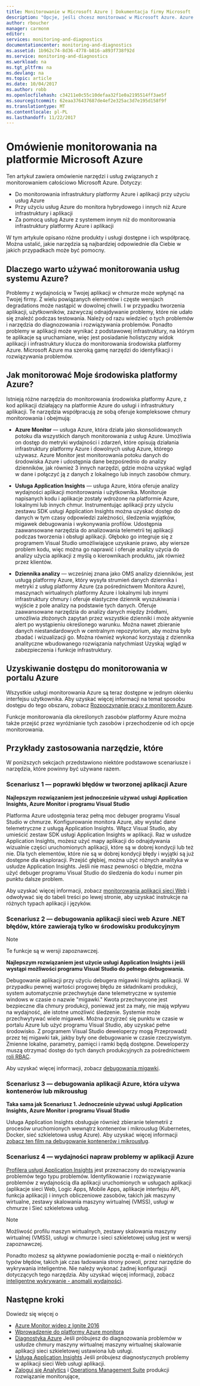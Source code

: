 ```yaml
---
title: Monitorowanie w Microsoft Azure | Dokumentacja firmy Microsoft
description: "Opcje, jeśli chcesz monitorować w Microsoft Azure. Azure Monitor, usługi Application Insights i analizy dzienników"
author: rboucher
manager: carmonm
editor: 
services: monitoring-and-diagnostics
documentationcenter: monitoring-and-diagnostics
ms.assetid: 1b962c74-8d36-4778-b816-a893f738f92d
ms.service: monitoring-and-diagnostics
ms.workload: na
ms.tgt_pltfrm: na
ms.devlang: na
ms.topic: article
ms.date: 10/04/2017
ms.author: robb
ms.openlocfilehash: c34211e0c55c10defaa32f1e0a2195514ff3ae5f
ms.sourcegitcommit: 62eaa376437687de4ef2e325ac3d7e195d158f9f
ms.translationtype: MT
ms.contentlocale: pl-PL
ms.lasthandoff: 11/22/2017
---
```

# <a name="overview-of-monitoring-in-microsoft-azure"></a>Omówienie monitorowania na platformie Microsoft Azure
Ten artykuł zawiera omówienie narzędzi i usług związanych z monitorowaniem całościowo Microsoft Azure. Dotyczy:
- Do monitorowania infrastruktury platformy Azure i aplikacji przy użyciu usług Azure
- Przy użyciu usług Azure do monitora hybrydowego i innych niż Azure infrastruktury i aplikacji
- Za pomocą usług Azure z systemem innym niż do monitorowania infrastruktury platformy Azure i aplikacji

W tym artykule opisano różne produkty i usługi dostępne i ich współpracę. Można ustalić, jakie narzędzia są najbardziej odpowiednie dla Ciebie w jakich przypadkach może być pomocny.  

## <a name="why-use-azures-monitoring-services"></a>Dlaczego warto używać monitorowania usług systemu Azure?

Problemy z wydajnością w Twojej aplikacji w chmurze może wpłynąć na Twojej firmy. Z wielu powiązanych elementów i częste wersjach degradations może nastąpić w dowolnej chwili. I w przypadku tworzenia aplikacji, użytkowników, zazwyczaj odnajdywanie problemy, które nie udało się znaleźć podczas testowania. Należy od razu wiedzieć o tych problemów i narzędzia do diagnozowania i rozwiązywania problemów. Ponadto problemy w aplikacji może wynikać z podstawowej infrastruktury, na którym te aplikacje są uruchamiane, więc jest posiadanie holistyczny widok aplikacji i infrastruktury klucza do monitorowania środowiska platformy Azure. Microsoft Azure ma szeroką gamę narzędzi do identyfikacji i rozwiązywania problemów.

## <a name="how-do-i-monitor-my-azure-environment"></a>Jak monitorować Moje środowiska platformy Azure?

Istnieją różne narzędzia do monitorowania środowiska platformy Azure, z kod aplikacji działający na platformie Azure do usługi i infrastruktury aplikacji. Te narzędzia współpracują ze sobą oferuje kompleksowe chmury monitorowania i obejmują:

-   **Azure Monitor** — usługa Azure, która działa jako skonsolidowanych potoku dla wszystkich danych monitorowania z usług Azure. Umożliwia on dostęp do metryki wydajności i zdarzeń, które opisują działania infrastruktury platformy Azure i dowolnych usług Azure, którego używasz. Azure Monitor jest monitorowania potoku danych do środowiska Azure i udostępnia dane bezpośrednio do analizy dzienników, jak również 3 innych narzędzi, gdzie można uzyskać wgląd w dane i połączyć ją z danych z lokalnego lub innych zasobów chmury.

-   **Usługa Application Insights** — usługa Azure, która oferuje analizy wydajności aplikacji monitorowania i użytkownika. Monitoruje napisanych kodu i aplikacje zostały wdrożone na platformie Azure, lokalnymi lub innych chmur. Instrumentując aplikacji przy użyciu zestawu SDK usługi Application Insights można uzyskać dostęp do danych w tym czasy odpowiedzi zależności, śledzenia wyjątków, migawek debugowania i wykonywania profilów. Udostępnia zaawansowane narzędzia do analizowania telemetrii tej aplikacji podczas tworzenia i obsługi aplikacji. Głęboko go integruje się z programem Visual Studio umożliwiające uzyskanie prawo, aby wiersze problem kodu, więc można go naprawić i oferuje analizy użycia do analizy użycia aplikacji z myślą o kierownikach produktu, jak również przez klientów.

-   **Dziennika analizy** — wcześniej znana jako OMS analizy dzienników, jest usługą platformy Azure, który wysyła strumień danych dziennika i metryki z usług platformy Azure (za pośrednictwem Monitora Azure), maszynach wirtualnych platformy Azure i lokalnymi lub innymi infrastruktury chmury i oferuje elastyczne dziennik wyszukiwania i wyjście z pole analizy na podstawie tych danych. Oferuje zaawansowane narzędzia do analizy danych między źródłami, umożliwia złożonych zapytań przez wszystkie dzienniki i może aktywnie alert po wystąpieniu określonego warunku.  Można nawet zbieranie danych niestandardowych w centralnym repozytorium, aby można było zbadać i wizualizacji go. Można również wykonać korzystają z dziennika analityczne wbudowanego rozwiązania natychmiast Uzyskaj wgląd w zabezpieczenia i funkcje infrastruktury.

## <a name="accessing-monitoring-in-the-azure-portal"></a>Uzyskiwanie dostępu do monitorowania w portalu Azure
Wszystkie usługi monitorowania Azure są teraz dostępne w jednym okienku interfejsu użytkownika. Aby uzyskać więcej informacji na temat sposobu dostępu do tego obszaru, zobacz [Rozpoczynanie pracy z monitorem Azure](monitoring-get-started.md). 

Funkcje monitorowania dla określonych zasobów platformy Azure można także przejść przez wyróżnianie tych zasobów i przechodzenie od ich opcje monitorowania. 

## <a name="examples-of-when-to-use-which-tool"></a>Przykłady zastosowania narzędzie, które 

W poniższych sekcjach przedstawiono niektóre podstawowe scenariusze i narzędzia, które powinny być używane razem. 

### <a name="scenario-1--fix-errors-in-an-azure-application-under-development"></a>Scenariusz 1 — poprawki błędów w tworzonej aplikacji Azure   

**Najlepszym rozwiązaniem jest jednocześnie używać usługi Application Insights, Azure Monitor i programu Visual Studio**

Platforma Azure udostępnia teraz pełną moc debuger programu Visual Studio w chmurze. Konfigurowanie monitora Azure, aby wysłać dane telemetryczne z usługą Application Insights. Włącz Visual Studio, aby umieścić zestaw SDK usługi Application Insights w aplikacji. Raz w usłudze Application Insights, możesz użyć mapy aplikacji do odnajdywania wizualnie części uruchomionych aplikacji, które są w dobrej kondycji lub też nie. Dla tych elementów, które nie są w dobrej kondycji błędy i wyjątki są już dostępne dla eksploracji. Przejść głębiej, można użyć różnych analityka w usłudze Application Insights. Jeśli nie masz pewności o błędzie, można użyć debuger programu Visual Studio do śledzenia do kodu i numer pin punktu dalsze problem. 

Aby uzyskać więcej informacji, zobacz [monitorowania aplikacji sieci Web](../application-insights/app-insights-azure-web-apps.md) i odwoływać się do tabeli treści po lewej stronie, aby uzyskać instrukcje na różnych typach aplikacji i języków.  

### <a name="scenario-2--debug-an-azure-net-web-application-for-errors-that-only-show-in-production"></a>Scenariusz 2 — debugowania aplikacji sieci web Azure .NET błędów, które zawierają tylko w środowisku produkcyjnym 

> [!NOTE]
> Te funkcje są w wersji zapoznawczej. 

**Najlepszym rozwiązaniem jest użycie usługi Application Insights i jeśli wystąpi możliwości programu Visual Studio do pełnego debugowania.**

Debugowanie aplikacji przy użyciu debugera migawki Insights aplikacji. W przypadku pewnej wartości progowej błędu ze składnikami produkcji, system automatycznie przechwytuje dane telemetryczne w systemie windows w czasie o nazwie "migawki." Kwota przechwycone jest bezpieczne dla chmury produkcji, ponieważ jest za mały, nie mają wpływu na wydajność, ale istotne umożliwić śledzenie.  Systemie może przechwytywać wiele migawek. Można przyjrzeć się punktu w czasie w portalu Azure lub użyć programu Visual Studio, aby uzyskać pełne środowisko. Z programem Visual Studio deweloperzy mogą Przeprowadź przez tej migawki tak, jakby były one debugowanie w czasie rzeczywistym. Zmienne lokalne, parametry, pamięci i ramki będą dostępne. Deweloperzy muszą otrzymać dostęp do tych danych produkcyjnych za pośrednictwem [roli RBAC](../active-directory/role-based-access-built-in-roles.md).  

Aby uzyskać więcej informacji, zobacz [debugowania migawki](../application-insights/app-insights-snapshot-debugger.md). 

### <a name="scenario-3--debug-an-azure-application-that-uses-containers-or-microservices"></a>Scenariusz 3 — debugowania aplikacji Azure, która używa kontenerów lub mikrousług 

**Taka sama jak Scenariusz 1. Jednocześnie używać usługi Application Insights, Azure Monitor i programu Visual Studio**

Usługa Application Insights obsługuje również zbieranie telemetrii z procesów uruchomionych wewnątrz kontenerów i mikrousług (Kubernetes, Docker, sieć szkieletowa usług Azure). Aby uzyskać więcej informacji [zobacz ten film na debugowanie kontenerów i mikrousług](https://go.microsoft.com/fwlink/?linkid=848184). 


### <a name="scenario-4--fix-performance-issues-in-your-azure-application"></a>Scenariusz 4 — wydajności napraw problemy w aplikacji Azure

[Profilera usługi Application Insights](../application-insights/app-insights-profiler.md) jest przeznaczony do rozwiązywania problemów tego typu problemów. Identyfikowanie i rozwiązywanie problemów z wydajnością dla aplikacji uruchomionych w usługach aplikacji (aplikacje sieci Web, Logic Apps, Mobile Apps, aplikacje interfejsu API, funkcja aplikacji) i innych obliczeniowe zasobów, takich jak maszyny wirtualne, zestawy skalowania maszyny wirtualnej (VMSS), usługi w chmurze i Sieć szkieletowa usług. 

> [!NOTE]
> Możliwość profilu maszyn wirtualnych, zestawy skalowania maszyny wirtualnej (VMSS), usługi w chmurze i sieci szkieletowej usług jest w wersji zapoznawczej.   

Ponadto możesz są aktywne powiadomienie pocztą e-mail o niektórych typów błędów, takich jak czas ładowania strony powoli, przez narzędzie do wykrywania inteligentne.  Nie należy wykonać żadnej konfiguracji dotyczących tego narzędzia. Aby uzyskać więcej informacji, zobacz [inteligentne wykrywanie - anomalii wydajności](../application-insights/app-insights-proactive-performance-diagnostics.md).



## <a name="next-steps"></a>Następne kroki
Dowiedz się więcej o

* [Azure Monitor wideo z Ignite 2016](https://myignite.microsoft.com/videos/4977)
* [Wprowadzenie do platformy Azure monitora](monitoring-get-started.md)
* [Diagnostyka Azure](../azure-diagnostics.md) Jeśli próbujesz do diagnozowania problemów w usłudze chmury maszyny wirtualnej maszyny wirtualnej skalowanie aplikacji sieci szkieletowej ustawiona lub usługi.
* [Usługa Application Insights](https://azure.microsoft.com/documentation/services/application-insights/) Jeśli próbujesz diagnostycznych problemy w aplikacji sieci Web usługi aplikacji.
* [Zaloguj się Analytics](https://azure.microsoft.com/documentation/services/log-analytics/) i [Operations Management Suite](https://www.microsoft.com/oms/) produkcji rozwiązanie monitorujące,
